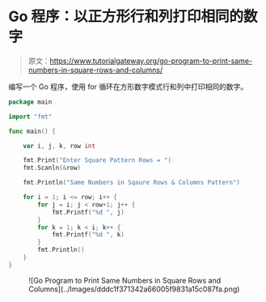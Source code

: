 # Go 程序：以正方形行和列打印相同的数字

> 原文：<https://www.tutorialgateway.org/go-program-to-print-same-numbers-in-square-rows-and-columns/>

编写一个 Go 程序，使用 for 循环在方形数字模式行和列中打印相同的数字。

```go
package main

import "fmt"

func main() {

	var i, j, k, row int

	fmt.Print("Enter Square Pattern Rows = ")
	fmt.Scanln(&row)

	fmt.Println("Same Numbers in Sqaure Rows & Columns Pattern")

	for i = 1; i <= row; i++ {
		for j = i; j < row+1; j++ {
			fmt.Printf("%d ", j)
		}
		for k = 1; k < i; k++ {
			fmt.Printf("%d ", k)
		}
		fmt.Println()
	}
}
```

<figure class="wp-block-image size-large">![Go Program to Print Same Numbers in Square Rows and Columns](../Images/dddc1f371342a66005f9831a15c087fa.png)</figure>